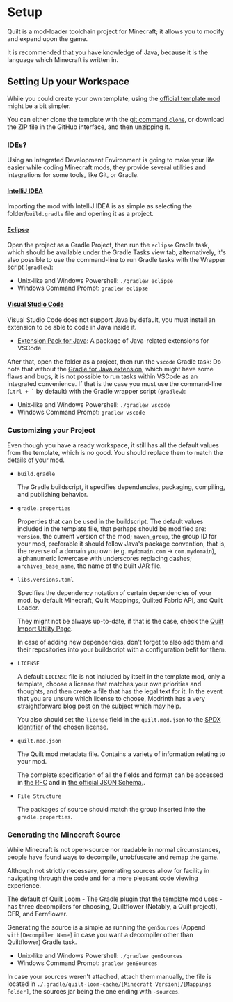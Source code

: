 # Setup

Quilt is a mod-loader toolchain project for Minecraft; it allows you to modify and expand upon the game.

It is recommended that you have knowledge of Java, because it is the language which Minecraft is written in. <!--- TODO: Perhaps link to some Java resources and courses. -->

## Setting Up your Workspace

While you could create your own template, using the [official template mod](https://github.com/QuiltMC/quilt-template-mod)
might be a bit simpler.

You can either clone the template with the [git command `clone`](https://git-scm.com/docs/git-clone), or download the
ZIP file in the GitHub interface, and then unzipping it.

### IDEs?

Using an Integrated Development Environment is going to make your life easier while coding Minecraft mods, they provide
several utilities and integrations for some tools, like Git, or Gradle.

#### [IntelliJ IDEA](https://www.jetbrains.com/idea)

Importing the mod with IntelliJ IDEA is as simple as selecting the folder/`build.gradle` file and opening it as a project.

#### [Eclipse](https://www.eclipse.org)

Open the project as a Gradle Project, then run the `eclipse` Gradle task, which should be available under the Gradle Tasks
view tab, alternatively, it's also possible to use the command-line to run Gradle tasks with the Wrapper script (`gradlew`):
- Unix-like and Windows Powershell: `./gradlew eclipse`
- Windows Command Prompt: `gradlew eclipse`

#### [Visual Studio Code](https://code.visualstudio.com)

Visual Studio Code does not support Java by default, you must install an extension to be able to code in Java inside
it.

- [Extension Pack for Java](https://marketplace.visualstudio.com/items?itemName=vscjava.vscode-java-pack): A package of Java-related
extensions for VSCode.

After that, open the folder as a project, then run the `vscode` Gradle task: Do note that without the [Gradle for Java extension](https://marketplace.visualstudio.com/items?itemName=vscjava.vscode-gradle),
which might have some flaws and bugs, it is not possible to run tasks within VSCode as an integrated convenience. If that is the case
you must use the command-line (<code>Ctrl + \`</code> by default) with the Gradle wrapper script (`gradlew`):
- Unix-like and Windows Powershell: `./gradlew vscode`
- Windows Command Prompt: `gradlew vscode`

### Customizing your Project

Even though you have a ready workspace, it still has all the default values from the template, which is no good.
You should replace them to match the details of your mod.

- `build.gradle`

    The Gradle buildscript, it specifies dependencies, packaging, compiling, and publishing behavior.

- `gradle.properties`

    Properties that can be used in the buildscript.
    The default values included in the template file, that perhaps should be modified are: `version`, the current version of the mod;
`maven_group`, the group ID for your mod, preferable it should follow Java's package convention, that is, the reverse
of a domain you own (e.g. `mydomain.com` -> `com.mydomain`), alphanumeric lowercase with underscores replacing dashes;
`archives_base_name`, the name of the built JAR file.

- `libs.versions.toml`

    Specifies the dependency notation of certain dependencies of your mod, by default Minecraft, Quilt Mappings, Quilted
Fabric API, and Quilt Loader.

    They might not be always up-to-date, if that is the case, check the [Quilt Import Utility Page](https://lambdaurora.dev/tools/import_quilt.html).

    In case of adding new dependencies, don't forget to also add them and their repositories into your buildscript with a
configuration befit for them.

- `LICENSE`

    A default `LICENSE` file is not included by itself in the template mod, only a template, choose a license that matches
your own priorities and thoughts, and then create a file that has the legal text for it. In the event that you are unsure
which license to choose, Modrinth has a very straightforward [blog post](https://blog.modrinth.com/p/licensing-guide) on the subject which may help.

    You also should set the `license` field in the `quilt.mod.json` to the [SPDX Identifier](https://spdx.org/licenses) of the chosen license.

- `quilt.mod.json`

    The Quilt mod metadata file.
    Contains a variety of information relating to your mod.

    The complete specification of all the fields and format can be accessed in [the RFC](https://github.com/QuiltMC/rfcs/blob/main/specification/0002-quilt.mod.json.md)
and in [the official JSON Schema.](https://raw.githubusercontent.com/QuiltMC/quilt-json-schemas/main/quilt.mod.json/schemas/main.json).

- `File Structure`

    The packages of source should match the group inserted into the `gradle.properties`.

### Generating the Minecraft Source

While Minecraft is not open-source nor readable in normal circumstances, people have found ways to decompile, unobfuscate
and remap the game.

Although not strictly necessary, generating sources allow for facility in navigating through the code and for a more
pleasant code viewing experience.

The default of Quilt Loom - The Gradle plugin that the template mod uses - has three decompilers for choosing, Quiltflower
(Notably, a Quilt project), CFR, and Fernflower.

Generating the source is a simple as running the `genSources` (Append `with[Decompiler Name]` in case you want a decompiler
other than Quiltflower) Gradle task.

- Unix-like and Windows Powershell: `./gradlew genSources`
- Windows Command Prompt: `gradlew genSources`

In case your sources weren't attached, attach them manually, the file is located in
`./.gradle/quilt-loom-cache/[Minecraft Version]/[Mappings Folder]`, the sources jar being the one ending with `-sources`.
